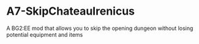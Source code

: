 # A7-SkipChateauIrenicus
A BG2:EE mod that allows you to skip the opening dungeon without losing potential equipment and items
